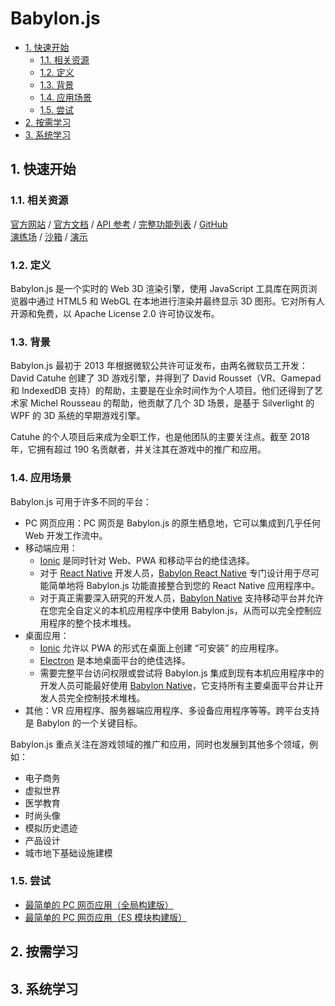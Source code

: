 # Babylon.js<!-- omit in toc -->

- [1. 快速开始](#1-快速开始)
  - [1.1. 相关资源](#11-相关资源)
  - [1.2. 定义](#12-定义)
  - [1.3. 背景](#13-背景)
  - [1.4. 应用场景](#14-应用场景)
  - [1.5. 尝试](#15-尝试)
- [2. 按需学习](#2-按需学习)
- [3. 系统学习](#3-系统学习)

## 1. 快速开始

### 1.1. 相关资源

[官方网站](https://www.babylonjs.com) / [官方文档](https://doc.babylonjs.com) / [API 参考](https://doc.babylonjs.com/typedoc/modules/BABYLON) / [完整功能列表](https://www.babylonjs.com/specifications/) / [GitHub](https://github.com/BabylonJS)  
[演练场](https://playground.babylonjs.com) / [沙箱](https://sandbox.babylonjs.com) / [演示](https://www.babylonjs.com/community)

### 1.2. 定义

Babylon.js 是一个实时的 Web 3D 渲染引擎，使用 JavaScript 工具库在网页浏览器中通过 HTML5 和 WebGL 在本地进行渲染并最终显示 3D 图形。它对所有人开源和免费，以 Apache License 2.0 许可协议发布。

### 1.3. 背景

Babylon.js 最初于 2013 年根据微软公共许可证发布，由两名微软员工开发：David Catuhe 创建了 3D 游戏引擎，并得到了 David Rousset（VR、Gamepad 和 IndexedDB 支持）的帮助，主要是在业余时间作为个人项目。他们还得到了艺术家 Michel Rousseau 的帮助，他贡献了几个 3D 场景，是基于 Silverlight 的 WPF 的 3D 系统的早期游戏引擎。

Catuhe 的个人项目后来成为全职工作，也是他团队的主要关注点。截至 2018 年，它拥有超过 190 名贡献者，并关注其在游戏中的推广和应用。

### 1.4. 应用场景

Babylon.js 可用于许多不同的平台：

- PC 网页应用：PC 网页是 Babylon.js 的原生栖息地，它可以集成到几乎任何 Web 开发工作流中。
- 移动端应用：
  - [Ionic](https://ionicframework.com/) 是同时针对 Web、PWA 和移动平台的绝佳选择。
  - 对于 [React Native](https://reactnative.dev/) 开发人员，[Babylon React Native](https://github.com/BabylonJS/BabylonReactNative) 专门设计用于尽可能简单地将 Babylon.js 功能直接整合到您的 React Native 应用程序中。
  - 对于真正需要深入研究的开发人员，[Babylon Native](https://github.com/BabylonJS/BabylonNative) 支持移动平台并允许在您完全自定义的本机应用程序中使用 Babylon.js，从而可以完全控制应用程序的整个技术堆栈。
- 桌面应用：
  - [Ionic](https://ionicframework.com/) 允许以 PWA 的形式在桌面上创建 “可安装” 的应用程序。
  - [Electron](https://www.electronjs.org/) 是本地桌面平台的绝佳选择。
  - 需要完整平台访问权限或尝试将 Babylon.js 集成到现有本机应用程序中的开发人员可能最好使用 [Babylon Native](https://github.com/BabylonJS/BabylonNative)，它支持所有主要桌面平台并让开发人员完全控制技术堆栈。
- 其他：VR 应用程序、服务器端应用程序、多设备应用程序等等。跨平台支持是 Babylon 的一个关键目标。

Babylon.js 重点关注在游戏领域的推广和应用，同时也发展到其他多个领域，例如：

- 电子商务
- 虚拟世界
- 医学教育
- 时尚头像
- 模拟历史遗迹
- 产品设计
- 城市地下基础设施建模

### 1.5. 尝试

- [最简单的 PC 网页应用（全局构建版）](https://github.com/itabbot/learn-babylonjs/tree/main/quick-start/simplest-pc-app-global)
- [最简单的 PC 网页应用（ES 模块构建版）](https://github.com/itabbot/learn-babylonjs/tree/main/quick-start/simplest-pc-app-esm)

## 2. 按需学习

## 3. 系统学习

